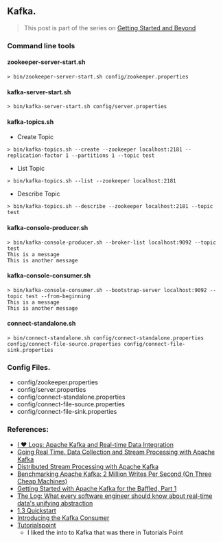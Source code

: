 ## Kafka.

> This post is part of the series on [Getting Started and Beyond](https://github.com/abgoswam/getting-started-and-beyond)


### Command line tools

#### zookeeper-server-start.sh
~~~
> bin/zookeeper-server-start.sh config/zookeeper.properties
~~~

#### kafka-server-start.sh
~~~
> bin/kafka-server-start.sh config/server.properties
~~~

#### kafka-topics.sh

- Create Topic

~~~
> bin/kafka-topics.sh --create --zookeeper localhost:2181 --replication-factor 1 --partitions 1 --topic test
~~~

- List Topic

~~~
> bin/kafka-topics.sh --list --zookeeper localhost:2181
~~~

- Describe Topic

~~~
> bin/kafka-topics.sh --describe --zookeeper localhost:2181 --topic test
~~~

#### kafka-console-producer.sh

~~~
> bin/kafka-console-producer.sh --broker-list localhost:9092 --topic test
This is a message
This is another message
~~~

#### kafka-console-consumer.sh

~~~
> bin/kafka-console-consumer.sh --bootstrap-server localhost:9092 --topic test --from-beginning
This is a message
This is another message
~~~

#### connect-standalone.sh

~~~
> bin/connect-standalone.sh config/connect-standalone.properties config/connect-file-source.properties config/connect-file-sink.properties
~~~

### Config Files.
- config/zookeeper.properties
- config/server.properties
- config/connect-standalone.properties
- config/connect-file-source.properties
- config/connect-file-sink.properties

### References:

- [I ❤ Logs: Apache Kafka and Real-time Data Integration](https://www.safaribooksonline.com/library/view/i-logs/9781491908310/)
- [Going Real Time. Data Collection and Stream Processing with Apache Kafka](https://www.safaribooksonline.com/library/view/large-scale-real-time-stream/9781491931028/part01.html)
- [Distributed Stream Processing with Apache Kafka](https://www.safaribooksonline.com/library/view/the-real-time-video/9781491965818/video247133.html)
- [Benchmarking Apache Kafka: 2 Million Writes Per Second (On Three Cheap Machines)](https://engineering.linkedin.com/kafka/benchmarking-apache-kafka-2-million-writes-second-three-cheap-machines)
- [Getting Started with Apache Kafka for the Baffled, Part 1](http://www.shayne.me/blog/2015/2015-06-16-everything-about-kafka-part-1/)
- [The Log: What every software engineer should know about real-time data's unifying abstraction](https://engineering.linkedin.com/distributed-systems/log-what-every-software-engineer-should-know-about-real-time-datas-unifying)
- [1.3 Quickstart](http://kafka.apache.org/documentation.html#quickstart)
- [Introducing the Kafka Consumer](https://www.confluent.io/blog/tutorial-getting-started-with-the-new-apache-kafka-0-9-consumer-client/)
- [Tutorialspoint](https://www.tutorialspoint.com/apache_kafka/index.htm)
    - I liked the into to Kafka that was there in Tutorials Point
